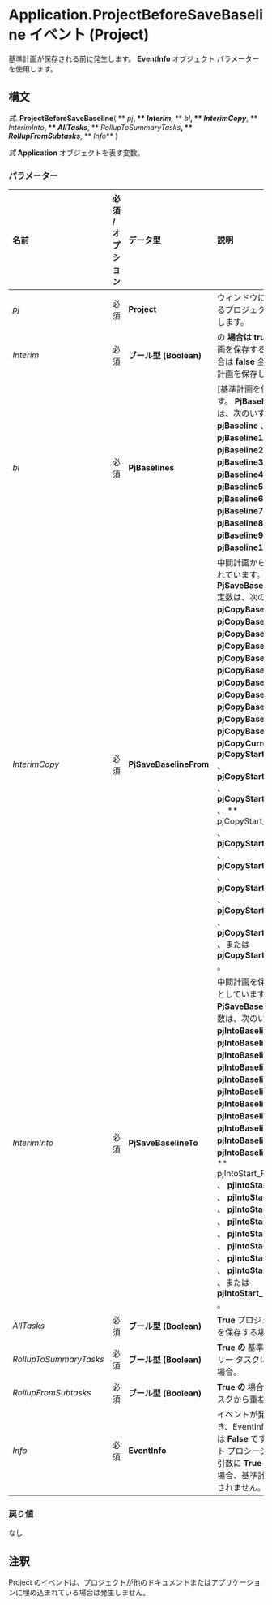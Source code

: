 
# Application.ProjectBeforeSaveBaseline イベント (Project)

基準計画が保存される前に発生します。 **EventInfo** オブジェクト パラメーターを使用します。


## 構文

 _式_. **ProjectBeforeSaveBaseline**( ** _pj_**, ** _Interim_**, ** _bl_**, ** _InterimCopy_**, ** _InterimInto_**, ** _AllTasks_**, ** _RollupToSummaryTasks_**, ** _RollupFromSubtasks_**, ** _Info_** )

 _式_ **Application** オブジェクトを表す変数。


### パラメーター



|**名前**|**必須 / オプション**|**データ型**|**説明**|
|:-----|:-----|:-----|:-----|
| _pj_|必須|**Project**|ウィンドウに表示されるプロジェクトを指定します。|
| _Interim_|必須|**ブール型 (Boolean)**|の **場合は true。** 中間計画を保存する場合。場合は **false** 全体の基準計画を保存します。|
| _bl_|必須|**PjBaselines**|[基準計画を保存します。  **PjBaselines** 定数は、次のいずれか: **pjBaseline** 、 **pjBaseline1** 、 **pjBaseline2** 、 **pjBaseline3** 、 **pjBaseline4** 、 **pjBaseline5** 、 **pjBaseline6** 、 **pjBaseline7** 、 **pjBaseline8** 、 **pjBaseline9** 、または **pjBaseline10** 。|
| _InterimCopy_|必須|**PjSaveBaselineFrom**|中間計画からコピーされています。 **PjSaveBaselineFrom** 定数は、次のいずれか: **pjCopyBaseline** 、 **pjCopyBaseline1** 、 **pjCopyBaseline2** 、 **pjCopyBaseline3** 、 **pjCopyBaseline4** 、 **pjCopyBaseline5** 、 **pjCopyBaseline6** 、 **pjCopyBaseline7** 、 **pjCopyBaseline8** 、 **pjCopyBaseline9** 、 **pjCopyBaseline10** 、 **pjCopyCurrent** 、 **pjCopyStart_Finish1** 、 **pjCopyStart_Finish2** 、 **pjCopyStart_Finish3** 、 ** pjCopyStart_Finish4** 、 **pjCopyStart_Finish5** 、 **pjCopyStart_Finish6** 、 **pjCopyStart_Finish7** 、 **pjCopyStart_Finish8** 、 **pjCopyStart_Finish9** 、または **pjCopyStart_Finish10** 。|
| _InterimInto_|必須|**PjSaveBaselineTo**|中間計画を保存しようとしています。 **PjSaveBaselineTo** 定数は、次のいずれか: **pjIntoBaseline** 、 **pjIntoBaseline1** 、 **pjIntoBaseline2** 、 **pjIntoBaseline3** 、 **pjIntoBaseline4** 、 **pjIntoBaseline5** 、 **pjIntoBaseline6** 、 **pjIntoBaseline7** 、 **pjIntoBaseline8** 、 **pjIntoBaseline9** 、 **pjIntoBaseline10** 、 ** pjIntoStart_Finish1** 、 **pjIntoStart_Finish2** 、 **pjIntoStart_Finish3** 、 **pjIntoStart_Finish4** 、 **pjIntoStart_Finish5** 、 **pjIntoStart_Finish6** 、 **pjIntoStart_Finish7** 、 **pjIntoStart_Finish8** 、 **pjIntoStart_Finish9** 、または **pjIntoStart_Finish10** 。|
| _AllTasks_|必須|**ブール型 (Boolean)**|**True** プロジェクト全体を保存する場合です。|
| _RollupToSummaryTasks_|必須|**ブール型 (Boolean)**|**True の** 基準計画のサマリー タスクに重ねたい場合。|
| _RollupFromSubtasks_|必須|**ブール型 (Boolean)**|**True の** 場合は、サブタスクから重ね合わ。|
| _Info_|必須|**EventInfo**|イベントが発生したとき、EventInfo.Cancel は **False** です。イベント プロシージャでこの引数に **True** を設定する場合、基準計画は保存されません。|

### 戻り値

なし


## 注釈

Project のイベントは、プロジェクトが他のドキュメントまたはアプリケーションに埋め込まれている場合は発生しません。

